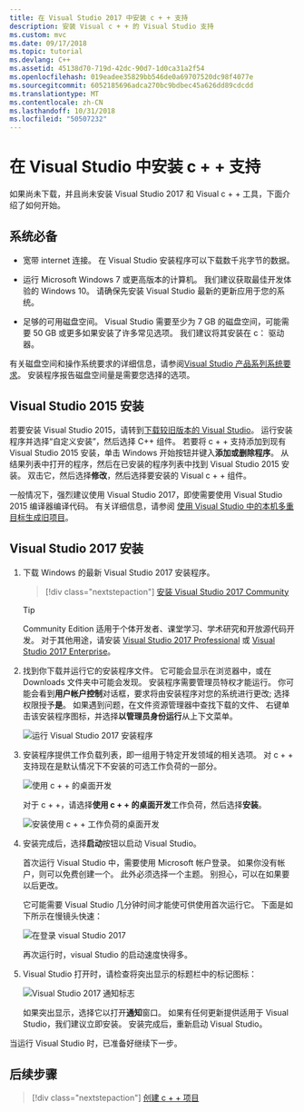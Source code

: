 ```yaml
---
title: 在 Visual Studio 2017 中安装 c + + 支持
description: 安装 Visual c + + 的 Visual Studio 支持
ms.custom: mvc
ms.date: 09/17/2018
ms.topic: tutorial
ms.devlang: C++
ms.assetid: 45138d70-719d-42dc-90d7-1d0ca31a2f54
ms.openlocfilehash: 019eadee35829bb546de0a69707520dc98f4077e
ms.sourcegitcommit: 6052185696adca270bc9bdbec45a626dd89cdcdd
ms.translationtype: MT
ms.contentlocale: zh-CN
ms.lasthandoff: 10/31/2018
ms.locfileid: "50507232"
---
```

# <a name="install-c-support-in-visual-studio"></a>在 Visual Studio 中安装 c + + 支持

如果尚未下载，并且尚未安装 Visual Studio 2017 和 Visual c + + 工具，下面介绍了如何开始。

## <a name="prerequisites"></a>系统必备

- 宽带 internet 连接。 在 Visual Studio 安装程序可以下载数千兆字节的数据。

- 运行 Microsoft Windows 7 或更高版本的计算机。 我们建议获取最佳开发体验的 Windows 10。 请确保先安装 Visual Studio 最新的更新应用于您的系统。

- 足够的可用磁盘空间。 Visual Studio 需要至少为 7 GB 的磁盘空间，可能需要 50 GB 或更多如果安装了许多常见选项。 我们建议将其安装在 c： 驱动器。

有关磁盘空间和操作系统要求的详细信息，请参阅[Visual Studio 产品系列系统要求](/visualstudio/productinfo/vs2017-system-requirements-vs)。 安装程序报告磁盘空间量是需要您选择的选项。

## <a name="visual-studio-2015-installation"></a>Visual Studio 2015 安装

若要安装 Visual Studio 2015，请转到[下载较旧版本的 Visual Studio](https://www.visualstudio.com/vs/older-downloads/)。 运行安装程序并选择“自定义安装”，然后选择 C++ 组件。 若要将 c + + 支持添加到现有 Visual Studio 2015 安装，单击 Windows 开始按钮并键入**添加或删除程序**。 从结果列表中打开的程序，然后在已安装的程序列表中找到 Visual Studio 2015 安装。 双击它，然后选择**修改**，然后选择要安装的 Visual c + + 组件。

一般情况下，强烈建议使用 Visual Studio 2017，即使需要使用 Visual Studio 2015 编译器编译代码。 有关详细信息，请参阅 [使用 Visual Studio 中的本机多重目标生成旧项目](../porting/use-native-multi-targeting.md)。

## <a name="visual-studio-2017-installation"></a>Visual Studio 2017 安装

1. 下载 Windows 的最新 Visual Studio 2017 安装程序。

   > [!div class="nextstepaction"]
   > [安装 Visual Studio 2017 Community](https://visualstudio.microsoft.com/downloads/?utm_medium=microsoft&utm_source=docs.microsoft.com&utm_campaign=button+cta&utm_content=download+vs2017)

   >[!Tip]
   > Community Edition 适用于个体开发者、课堂学习、学术研究和开放源代码开发。 对于其他用途，请安装 [Visual Studio 2017 Professional](https://visualstudio.microsoft.com/downloads/?utm_medium=microsoft&utm_source=docs.microsoft.com&utm_campaign=button+cta&utm_content=download+vs2017) 或 [Visual Studio 2017 Enterprise](https://visualstudio.microsoft.com/downloads/?utm_medium=microsoft&utm_source=docs.microsoft.com&utm_campaign=button+cta&utm_content=download+vs2017)。

1. 找到你下载并运行它的安装程序文件。 它可能会显示在浏览器中，或在 Downloads 文件夹中可能会发现。 安装程序需要管理员特权才能运行。 你可能会看到**用户帐户控制**对话框，要求将由安装程序对您的系统进行更改; 选择权限授予**是**。 如果遇到问题，在文件资源管理器中查找下载的文件、 右键单击该安装程序图标，并选择**以管理员身份运行**从上下文菜单。

   ![运行 Visual Studio 2017 安装程序](../build/media/vscpp-concierge-run-installer.gif "运行 Visual Studio 安装程序")

1. 安装程序提供工作负载列表，即一组用于特定开发领域的相关选项。 对 c + + 支持现在是默认情况下不安装的可选工作负荷的一部分。

   ![使用 c + + 的桌面开发](../build/media/desktop-development-with-cpp.png "使用 c + + 的桌面开发")

   对于 c + +，请选择**使用 c + + 的桌面开发**工作负荷，然后选择**安装**。

   ![安装使用 c + + 工作负荷的桌面开发](../build/media/vscpp-concierge-choose-workload.gif "安装使用 c + + 工作负荷的桌面开发")

1. 安装完成后，选择**启动**按钮以启动 Visual Studio。

   首次运行 Visual Studio 中，需要使用 Microsoft 帐户登录。 如果你没有帐户，则可以免费创建一个。 此外必须选择一个主题。 别担心，可以在如果要以后更改。

   它可能需要 Visual Studio 几分钟时间才能使可供使用首次运行它。 下面是如下所示在慢镜头快速：

   ![在登录 visual Studio 2017](../build/media/vscpp-quickstart-first-run.gif "登录 Visual Studio 2017")

   再次运行时，visual Studio 的启动速度快得多。

1. Visual Studio 打开时，请检查将突出显示的标题栏中的标记图标：

   ![Visual Studio 2017 通知标志](../build/media/vscpp-first-start-page-flag.png "Visual Studio 2017 通知标志")

   如果突出显示，选择它以打开**通知**窗口。 如果有任何更新提供适用于 Visual Studio，我们建议立即安装。 安装完成后，重新启动 Visual Studio。

当运行 Visual Studio 时，已准备好继续下一步。

## <a name="next-steps"></a>后续步骤

> [!div class="nextstepaction"]
> [创建 c + + 项目](vscpp-step-1-create.md)

<iframe src="" height="0" width="0" frameborder="0" name="frameTarget" />
